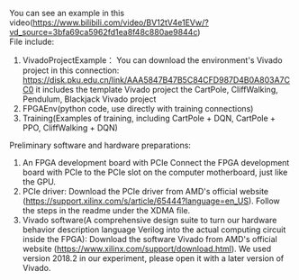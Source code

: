 
You can see an example in this video(https://www.bilibili.com/video/BV12tV4e1EVw/?vd_source=3bfa69ca5962fd1ea8f48c880ae9844c)<br>
File include:
1. VivadoProjectExample：
   You can download the environment's Vivado project in this connection: https://disk.pku.edu.cn/link/AAA5847B47B5C84CFD987D4B0A803A7CC0
   it includes
   the template Vivado project
   the CartPole, CliffWalking, Pendulum, Blackjack Vivado project
2. FPGAEnv(python code, use directly with training connections)
3. Training(Examples of training, including CartPole + DQN, CartPole + PPO, CliffWalking + DQN)

Preliminary software and hardware preparations:
1. An FPGA development board with PCIe
        Connect the FPGA development board with PCIe to the PCIe slot on the computer motherboard, just like the GPU.
2. PCIe driver: 
        Download the PCIe driver from AMD's official website 
        (https://support.xilinx.com/s/article/65444?language=en_US). 
        Follow the steps in the readme under the XDMA file.
3. Vivado software(A comprehensive design suite to turn our hardware behavior description language Verilog into the actual computing circuit inside the FPGA):
        Download the software Vivado from AMD's official website (https://www.xilinx.com/support/download.html).
        We used version 2018.2 in our experiment, please open it with a later version of Vivado.


